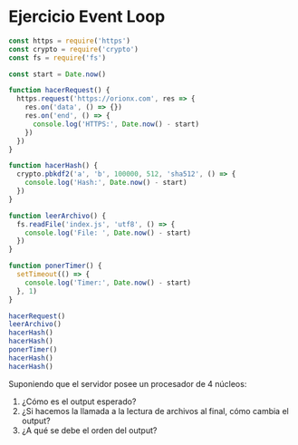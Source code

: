 # Ejercicio Event Loop

```js
const https = require('https')
const crypto = require('crypto')
const fs = require('fs')

const start = Date.now()

function hacerRequest() {
  https.request('https://orionx.com', res => {
    res.on('data', () => {})
    res.on('end', () => {
      console.log('HTTPS:', Date.now() - start)
    })
  })
}

function hacerHash() {
  crypto.pbkdf2('a', 'b', 100000, 512, 'sha512', () => {
    console.log('Hash:', Date.now() - start)
  })
}

function leerArchivo() {
  fs.readFile('index.js', 'utf8', () => {
    console.log('File: ', Date.now() - start)
  })
}

function ponerTimer() {
  setTimeout(() => {
    console.log('Timer:', Date.now() - start)
  }, 1)
}

hacerRequest()
leerArchivo()
hacerHash()
hacerHash()
ponerTimer()
hacerHash()
hacerHash()
```

Suponiendo que el servidor posee un procesador de 4 núcleos:

1) ¿Cómo es el output esperado?
2) ¿Si hacemos la llamada a la lectura de archivos al final, cómo cambia el output?
3) ¿A qué se debe el orden del output?

